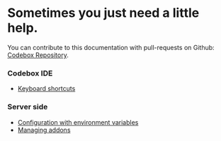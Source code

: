 # Sometimes you just need a little help.

You can contribute to this documentation with pull-requests on Github: [Codebox Repository](https://github.com/FriendCode/codebox).

### Codebox IDE

* [Keyboard shortcuts](shortcuts.md)

### Server side

* [Configuration with environment variables](env.md)
* [Managing addons](addons.md)
